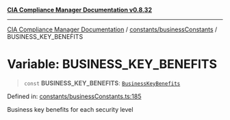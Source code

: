 [**CIA Compliance Manager Documentation v0.8.32**](../../../README.md)

***

[CIA Compliance Manager Documentation](../../../modules.md) / [constants/businessConstants](../README.md) / BUSINESS\_KEY\_BENEFITS

# Variable: BUSINESS\_KEY\_BENEFITS

> `const` **BUSINESS\_KEY\_BENEFITS**: [`BusinessKeyBenefits`](../../../types/businessImpact/interfaces/BusinessKeyBenefits.md)

Defined in: [constants/businessConstants.ts:185](https://github.com/Hack23/cia-compliance-manager/blob/0dc9a11e510cc2f2986e7debe532892627f2b00f/src/constants/businessConstants.ts#L185)

Business key benefits for each security level
